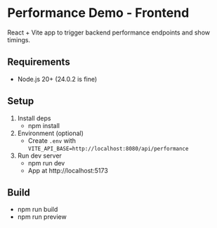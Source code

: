 # Performance Demo - Frontend

React + Vite app to trigger backend performance endpoints and show timings.

## Requirements
- Node.js 20+ (24.0.2 is fine)

## Setup
1. Install deps
   - npm install
2. Environment (optional)
   - Create `.env` with `VITE_API_BASE=http://localhost:8080/api/performance`
3. Run dev server
   - npm run dev
   - App at http://localhost:5173

## Build
- npm run build
- npm run preview
